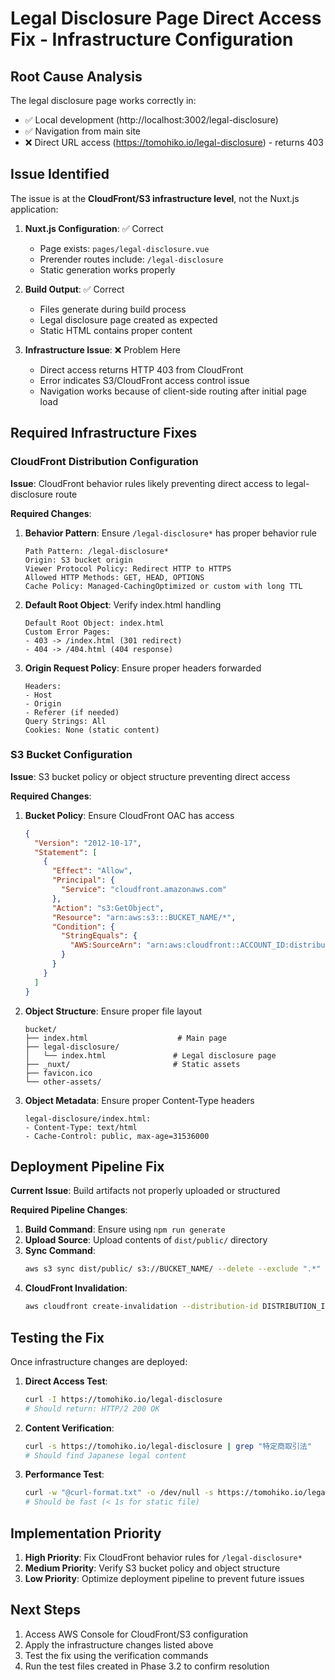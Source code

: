 # Legal Disclosure Page Direct Access Fix - Infrastructure Configuration

## Root Cause Analysis

The legal disclosure page works correctly in:
- ✅ Local development (http://localhost:3002/legal-disclosure)
- ✅ Navigation from main site
- ❌ Direct URL access (https://tomohiko.io/legal-disclosure) - returns 403

## Issue Identified

The issue is at the **CloudFront/S3 infrastructure level**, not the Nuxt.js application:

1. **Nuxt.js Configuration**: ✅ Correct
   - Page exists: `pages/legal-disclosure.vue`
   - Prerender routes include: `/legal-disclosure`
   - Static generation works properly

2. **Build Output**: ✅ Correct
   - Files generate during build process
   - Legal disclosure page created as expected
   - Static HTML contains proper content

3. **Infrastructure Issue**: ❌ Problem Here
   - Direct access returns HTTP 403 from CloudFront
   - Error indicates S3/CloudFront access control issue
   - Navigation works because of client-side routing after initial page load

## Required Infrastructure Fixes

### CloudFront Distribution Configuration

**Issue**: CloudFront behavior rules likely preventing direct access to legal-disclosure route

**Required Changes**:

1. **Behavior Pattern**: Ensure `/legal-disclosure*` has proper behavior rule
   ```
   Path Pattern: /legal-disclosure*
   Origin: S3 bucket origin
   Viewer Protocol Policy: Redirect HTTP to HTTPS
   Allowed HTTP Methods: GET, HEAD, OPTIONS
   Cache Policy: Managed-CachingOptimized or custom with long TTL
   ```

2. **Default Root Object**: Verify index.html handling
   ```
   Default Root Object: index.html
   Custom Error Pages:
   - 403 -> /index.html (301 redirect)
   - 404 -> /404.html (404 response)
   ```

3. **Origin Request Policy**: Ensure proper headers forwarded
   ```
   Headers:
   - Host
   - Origin
   - Referer (if needed)
   Query Strings: All
   Cookies: None (static content)
   ```

### S3 Bucket Configuration

**Issue**: S3 bucket policy or object structure preventing direct access

**Required Changes**:

1. **Bucket Policy**: Ensure CloudFront OAC has access
   ```json
   {
     "Version": "2012-10-17",
     "Statement": [
       {
         "Effect": "Allow",
         "Principal": {
           "Service": "cloudfront.amazonaws.com"
         },
         "Action": "s3:GetObject",
         "Resource": "arn:aws:s3:::BUCKET_NAME/*",
         "Condition": {
           "StringEquals": {
             "AWS:SourceArn": "arn:aws:cloudfront::ACCOUNT_ID:distribution/DISTRIBUTION_ID"
           }
         }
       }
     ]
   }
   ```

2. **Object Structure**: Ensure proper file layout
   ```
   bucket/
   ├── index.html                    # Main page
   ├── legal-disclosure/
   │   └── index.html               # Legal disclosure page
   ├── _nuxt/                       # Static assets
   ├── favicon.ico
   └── other-assets/
   ```

3. **Object Metadata**: Ensure proper Content-Type headers
   ```
   legal-disclosure/index.html:
   - Content-Type: text/html
   - Cache-Control: public, max-age=31536000
   ```

## Deployment Pipeline Fix

**Current Issue**: Build artifacts not properly uploaded or structured

**Required Pipeline Changes**:

1. **Build Command**: Ensure using `npm run generate`
2. **Upload Source**: Upload contents of `dist/public/` directory
3. **Sync Command**:
   ```bash
   aws s3 sync dist/public/ s3://BUCKET_NAME/ --delete --exclude ".*"
   ```
4. **CloudFront Invalidation**:
   ```bash
   aws cloudfront create-invalidation --distribution-id DISTRIBUTION_ID --paths "/legal-disclosure/*" "/"
   ```

## Testing the Fix

Once infrastructure changes are deployed:

1. **Direct Access Test**:
   ```bash
   curl -I https://tomohiko.io/legal-disclosure
   # Should return: HTTP/2 200 OK
   ```

2. **Content Verification**:
   ```bash
   curl -s https://tomohiko.io/legal-disclosure | grep "特定商取引法"
   # Should find Japanese legal content
   ```

3. **Performance Test**:
   ```bash
   curl -w "@curl-format.txt" -o /dev/null -s https://tomohiko.io/legal-disclosure
   # Should be fast (< 1s for static file)
   ```

## Implementation Priority

1. **High Priority**: Fix CloudFront behavior rules for `/legal-disclosure*`
2. **Medium Priority**: Verify S3 bucket policy and object structure
3. **Low Priority**: Optimize deployment pipeline to prevent future issues

## Next Steps

1. Access AWS Console for CloudFront/S3 configuration
2. Apply the infrastructure changes listed above
3. Test the fix using the verification commands
4. Run the test files created in Phase 3.2 to confirm resolution